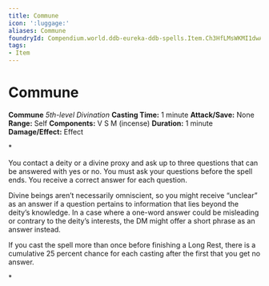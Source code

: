 ```yaml
---
title: Commune
icon: ':luggage:'
aliases: Commune
foundryId: Compendium.world.ddb-eureka-ddb-spells.Item.Ch3HfLMsWKMI1dwA
tags:
- Item
---
```


# Commune

**Commune**
_5th-level Divination_
**Casting Time:** 1 minute
**Attack/Save:** None
**Range:** Self
**Components:** V S M (incense)
**Duration:** 1 minute
**Damage/Effect:** Effect

*<p>You contact a deity or a divine proxy and ask up to three questions that can be answered with yes or no. You must ask your questions before the spell ends. You receive a correct answer for each question.

Divine beings aren’t necessarily omniscient, so you might receive “unclear” as an answer if a question pertains to information that lies beyond the deity’s knowledge. In a case where a one-word answer could be misleading or contrary to the deity’s interests, the DM might offer a short phrase as an answer instead.

If you cast the spell more than once before finishing a Long Rest, there is a cumulative 25 percent chance for each casting after the first that you get no answer.</p>*